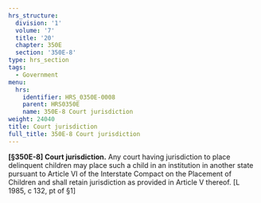```yaml
---
hrs_structure:
  division: '1'
  volume: '7'
  title: '20'
  chapter: 350E
  section: '350E-8'
type: hrs_section
tags:
  - Government
menu:
  hrs:
    identifier: HRS_0350E-0008
    parent: HRS0350E
    name: 350E-8 Court jurisdiction
weight: 24040
title: Court jurisdiction
full_title: 350E-8 Court jurisdiction
---
```

**[§350E-8] Court jurisdiction.** Any court having jurisdiction to place delinquent children may place such a child in an institution in another state pursuant to Article VI of the Interstate Compact on the Placement of Children and shall retain jurisdiction as provided in Article V thereof. [L 1985, c 132, pt of §1]